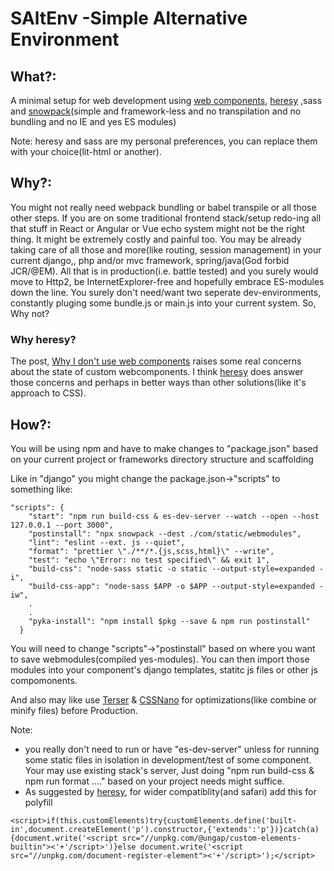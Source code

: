 # SAltEnv -Simple Alternative Environment
## What?:
A minimal setup for web development using [web components](https://www.webcomponents.org/introduction), [heresy](https://github.com/WebReflection/heresy) ,sass and [snowpack](https://github.com/pikapkg/snowpack)(simple and framework-less and no transpilation and no bundling and no IE and yes ES modules)

Note: heresy and sass are my personal preferences, you can replace them with your choice(lit-html or another).

## Why?:
You might not really need webpack bundling or babel transpile or all those other steps. If you are on some traditional frontend stack/setup redo-ing all that stuff in React or Angular or Vue echo system might not be the right thing. It might be extremely costly and painful too. You may be already taking care of all those and more(like routing, session management) in your current django,, php and/or mvc framework, spring/java(God forbid JCR/@EM). All that is in production(i.e. battle tested) and you surely would move to Http2, be InternetExplorer-free and hopefully embrace ES-modules down the line. You surely don't need/want two seperate dev-environments, constantly pluging some bundle.js or main.js into your current system. So, Why not? 

### Why heresy?
The post, [Why I don't use web components](https://dev.to/richharris/why-i-don-t-use-web-components-2cia) raises some real concerns about the state of custom webcomponents. I think [heresy](https://github.com/WebReflection/heresy) does answer those concerns and perhaps in better ways than other solutions(like it's approach to CSS).

## How?:
You will be using npm and have to make changes to "package.json" based on your current project or frameworks directory structure and scaffolding 

Like in "django" you might change the package.json->"scripts" to something like: 
```
"scripts": {
    "start": "npm run build-css & es-dev-server --watch --open --host 127.0.0.1 --port 3000",
    "postinstall": "npx snowpack --dest ./com/static/webmodules",
    "lint": "eslint --ext. js --quiet",
    "format": "prettier \"./**/*.{js,scss,html}\" --write",
    "test": "echo \"Error: no test specified\" && exit 1",
    "build-css": "node-sass static -o static --output-style=expanded -i",
    "build-css-app": "node-sass $APP -o $APP --output-style=expanded -iw",
    .
    .
    "pyka-install": "npm install $pkg --save & npm run postinstall"
  }
  ```
You will need to change "scripts"->"postinstall" based on where you want to save webmodules(compiled yes-modules). You can then import those modules into your component's django templates, statitc js files or other js compomonents.

And also may like use [Terser](https://github.com/terser/terser) & [CSSNano](https://cssnano.co/) for optimizations(like combine or minify files) before Production. 

Note: 
- you really don't need to run or have "es-dev-server" unless for running some static files in isolation in development/test of some component. Your may use existing stack's server, Just doing "npm run build-css & npm run format ...." based on your project needs might suffice. 
- As suggested by [heresy](https://github.com/WebReflection/heresy), for wider compatiblity(and safari) add this for polyfill
```
<script>if(this.customElements)try{customElements.define('built-in',document.createElement('p').constructor,{'extends':'p'})}catch(a){document.write('<script src="//unpkg.com/@ungap/custom-elements-builtin"><'+'/script>')}else document.write('<script src="//unpkg.com/document-register-element"><'+'/script>');</script>
```
